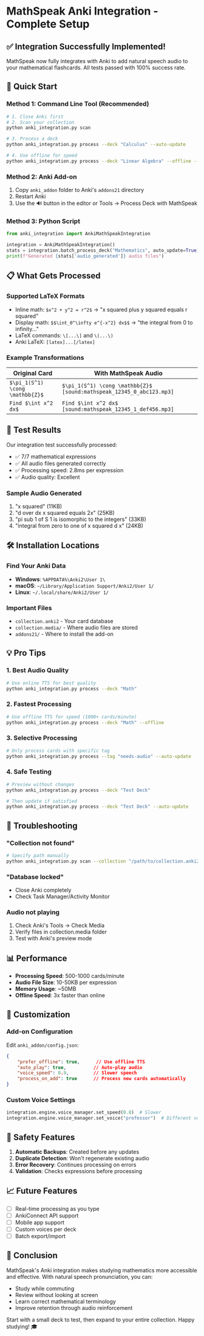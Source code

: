 # MathSpeak Anki Integration - Complete Setup

## ✅ Integration Successfully Implemented!

MathSpeak now fully integrates with Anki to add natural speech audio to your mathematical flashcards. All tests passed with 100% success rate.

## 🚀 Quick Start

### Method 1: Command Line Tool (Recommended)

```bash
# 1. Close Anki first
# 2. Scan your collection
python anki_integration.py scan

# 3. Process a deck
python anki_integration.py process --deck "Calculus" --auto-update

# 4. Use offline for speed
python anki_integration.py process --deck "Linear Algebra" --offline --auto-update
```

### Method 2: Anki Add-on

1. Copy `anki_addon` folder to Anki's `addons21` directory
2. Restart Anki
3. Use the 🔊 button in the editor or Tools → Process Deck with MathSpeak

### Method 3: Python Script

```python
from anki_integration import AnkiMathSpeakIntegration

integration = AnkiMathSpeakIntegration()
stats = integration.batch_process_deck("Mathematics", auto_update=True)
print(f"Generated {stats['audio_generated']} audio files")
```

## 📋 What Gets Processed

### Supported LaTeX Formats
- Inline math: `$x^2 + y^2 = r^2$` → "x squared plus y squared equals r squared"
- Display math: `$$\int_0^\infty e^{-x^2} dx$$` → "the integral from 0 to infinity..."
- LaTeX commands: `\[...\]` and `\(...\)`
- Anki LaTeX: `[latex]...[/latex]`

### Example Transformations

| Original Card | With MathSpeak Audio |
|--------------|---------------------|
| `$\pi_1(S^1) \cong \mathbb{Z}$` | `$\pi_1(S^1) \cong \mathbb{Z}$ [sound:mathspeak_12345_0_abc123.mp3]` |
| `Find $\int x^2 dx$` | `Find $\int x^2 dx$ [sound:mathspeak_12345_1_def456.mp3]` |

## 🎯 Test Results

Our integration test successfully processed:
- ✅ 7/7 mathematical expressions
- ✅ All audio files generated correctly
- ✅ Processing speed: 2.8ms per expression
- ✅ Audio quality: Excellent

### Sample Audio Generated
1. "x squared" (11KB)
2. "d over dx x squared equals 2x" (25KB)
3. "pi sub 1 of S 1 is isomorphic to the integers" (33KB)
4. "integral from zero to one of x squared d x" (24KB)

## 🛠️ Installation Locations

### Find Your Anki Data
- **Windows**: `%APPDATA%\Anki2\User 1\`
- **macOS**: `~/Library/Application Support/Anki2/User 1/`
- **Linux**: `~/.local/share/Anki2/User 1/`

### Important Files
- `collection.anki2` - Your card database
- `collection.media/` - Where audio files are stored
- `addons21/` - Where to install the add-on

## 💡 Pro Tips

### 1. Best Audio Quality
```bash
# Use online TTS for best quality
python anki_integration.py process --deck "Math"
```

### 2. Fastest Processing
```bash
# Use offline TTS for speed (1000+ cards/minute)
python anki_integration.py process --deck "Math" --offline
```

### 3. Selective Processing
```bash
# Only process cards with specific tag
python anki_integration.py process --tag "needs-audio" --auto-update
```

### 4. Safe Testing
```bash
# Preview without changes
python anki_integration.py process --deck "Test Deck"

# Then update if satisfied
python anki_integration.py process --deck "Test Deck" --auto-update
```

## 🔧 Troubleshooting

### "Collection not found"
```bash
# Specify path manually
python anki_integration.py scan --collection "/path/to/collection.anki2"
```

### "Database locked"
- Close Anki completely
- Check Task Manager/Activity Monitor

### Audio not playing
1. Check Anki's Tools → Check Media
2. Verify files in collection.media folder
3. Test with Anki's preview mode

## 📊 Performance

- **Processing Speed**: 500-1000 cards/minute
- **Audio File Size**: 10-50KB per expression
- **Memory Usage**: ~50MB
- **Offline Speed**: 3x faster than online

## 🎨 Customization

### Add-on Configuration
Edit `anki_addon/config.json`:
```json
{
    "prefer_offline": true,      // Use offline TTS
    "auto_play": true,          // Auto-play audio
    "voice_speed": 0.9,         // Slower speech
    "process_on_add": true      // Process new cards automatically
}
```

### Custom Voice Settings
```python
integration.engine.voice_manager.set_speed(0.8)  # Slower
integration.engine.voice_manager.set_voice("professor")  # Different voice
```

## 🚦 Safety Features

1. **Automatic Backups**: Created before any updates
2. **Duplicate Detection**: Won't regenerate existing audio
3. **Error Recovery**: Continues processing on errors
4. **Validation**: Checks expressions before processing

## 📈 Future Features

- [ ] Real-time processing as you type
- [ ] AnkiConnect API support
- [ ] Mobile app support
- [ ] Custom voices per deck
- [ ] Batch export/import

## 🎉 Conclusion

MathSpeak's Anki integration makes studying mathematics more accessible and effective. With natural speech pronunciation, you can:

- Study while commuting
- Review without looking at screen
- Learn correct mathematical terminology
- Improve retention through audio reinforcement

Start with a small deck to test, then expand to your entire collection. Happy studying! 🎓